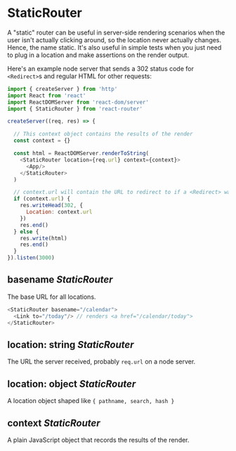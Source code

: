 # StaticRouter

A "static" router can be useful in server-side rendering scenarios when the user isn't actually clicking around, so the location never actually changes. Hence, the name static. It's also useful in simple tests when you just need to plug in a location and make assertions on the render output.

Here's an example node server that sends a 302 status code for `<Redirect>`s and regular HTML for other requests:

```js
import { createServer } from 'http'
import React from 'react'
import ReactDOMServer from 'react-dom/server'
import { StaticRouter } from 'react-router'

createServer((req, res) => {

  // This context object contains the results of the render
  const context = {}

  const html = ReactDOMServer.renderToString(
    <StaticRouter location={req.url} context={context}>
      <App/>
    </StaticRouter>
  )

  // context.url will contain the URL to redirect to if a <Redirect> was used
  if (context.url) {
    res.writeHead(302, {
      Location: context.url
    })
    res.end()
  } else {
    res.write(html)
    res.end()
  }
}).listen(3000)
```

## basename _StaticRouter_

The base URL for all locations.

```js
<StaticRouter basename="/calendar">
  <Link to="/today"/> // renders <a href="/calendar/today">
</StaticRouter>
```

## location: string _StaticRouter_

The URL the server received, probably `req.url` on a node server.

## location: object _StaticRouter_

A location object shaped like `{ pathname, search, hash }`

## context _StaticRouter_

A plain JavaScript object that records the results of the render.
